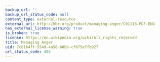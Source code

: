 ```yaml
---
backup_url: ''
backup_url_status_code: null
content_type: external-resource
external_url: http://hbr.org/product/managing-anger/C0111B-PDF-ENG
has_external_license_warning: true
is_broken: true
license: https://en.wikipedia.org/wiki/All_rights_reserved
title: Managing Anger
uid: 7c81b4ff-554d-4a58-b0bb-cf675e7fb927
url_status_code: 404
---
```


